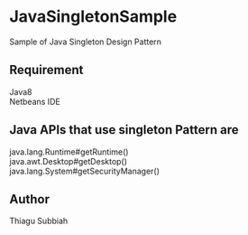 # JavaSingletonSample
Sample of Java Singleton Design Pattern  

Requirement
-----------
Java8  
Netbeans IDE  


Java APIs that use singleton Pattern are
-----------------------------------------
java.lang.Runtime#getRuntime()  
java.awt.Desktop#getDesktop()  
java.lang.System#getSecurityManager()  

Author
------
Thiagu Subbiah  
